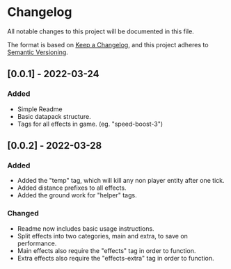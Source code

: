 # Changelog
All notable changes to this project will be documented in this file.

The format is based on [Keep a Changelog](https://keepachangelog.com/en/1.0.0/),
and this project adheres to [Semantic Versioning](https://semver.org/spec/v2.0.0.html).

## [0.0.1] - 2022-03-24
### Added
- Simple Readme
- Basic datapack structure.
- Tags for all effects in game. (eg. "speed-boost-3")

## [0.0.2] - 2022-03-28
### Added
- Added the "temp" tag, which will kill any non player entity after one tick.
- Added distance prefixes to all effects.
- Added the ground work for "helper" tags.

### Changed
- Readme now includes basic usage instructions.
- Split effects into two categories, main and extra, to save on performance.
- Main effects also require the "effects" tag in order to function.
- Extra effects also require the "effects-extra" tag in order to function.

